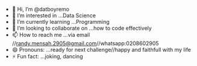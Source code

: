 - 👋 Hi, I’m @datboyremo
- 👀 I’m interested in ...Data Science
- 🌱 I’m currently learning ...Programming
- 💞️ I’m looking to collaborate on ...how to code effectively 
- 📫 How to reach me ...via email //randy.mensah.2905@gmail.com//whatsapp:0208602905
- 😄 Pronouns: ...ready for next challenge//happy and faithfull with my life
- ⚡ Fun fact: ...joking, dancing 

<!---
datboyremo/datboyremo is a ✨ special ✨ repository because its `README.md` (this file) appears on your GitHub profile.
You can click the Preview link to take a look at your changes.
--->
